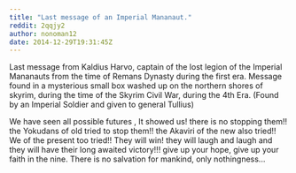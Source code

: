 ```yaml
---
title: "Last message of an Imperial Mananaut."
reddit: 2qqjy2
author: nonoman12
date: 2014-12-29T19:31:45Z
---
```


Last message from Kaldius Harvo, captain of the lost legion of the 
Imperial Mananauts from the time of Remans Dynasty during the first era.  Message found in a mysterious small box washed up on the northern shores of skyrim,  during the time of the Skyrim Civil War, during the 4th Era. (Found by an Imperial Soldier and given to general Tullius)

We have seen all possible futures , It showed us!  there is no stopping them!!
the Yokudans of old tried to stop them!! the Akaviri of the new also tried!! We of the present too tried!! They will win! they will laugh and laugh and they will have their long awaited victory!!!  give up your hope, give up your faith in the nine. There is no salvation for mankind, only nothingness...

